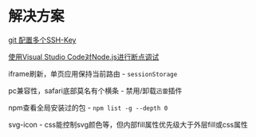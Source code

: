 
# 解决方案

[git 配置多个SSH-Key](https://my.oschina.net/stefanzhlg/blog/529403)

[使用Visual Studio Code对Node.js进行断点调试](https://segmentfault.com/a/1190000009084576)

iframe刷新，单页应用保持当前路由 - `sessionStorage`

pc兼容性，safari底部莫名有个横条 - 禁用/卸载`迅雷`插件

npm查看全局安装过的包 - `npm list -g --depth 0`

svg-icon - css能控制svg颜色等，但内部fill属性优先级大于外层fill或css属性
